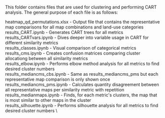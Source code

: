 This folder contains files that are used for clustering and performing CART analysis. The general purpose of each file is as follows:

heatmap_qd_permutations.xlsx - Output file that contains the representative map comparisons for all map combinations and land-use categories
results_CART.ipynb - Generates CART trees for all metrics \
results_CARTvars.ipynb - Dives deeper into variable usage in CART for different similarity metrics \
results_classes.ipynb - Visual comparison of categorical metrics \
results_cms.ipynb - Creates confusion matrices comparing cluster allocationg between all similarity metrics \
results_elbow.ipynb - Performs elbow method analysis for all metrics to find desired cluster numbers \
results_mediancms_cbs.ipynb - Same as results_mediancms_pms but each representative map comparison is only shown once \
results_mediancms_pms.ipynb - Calculates quantity disagreement between all representative maps per similarity metric with repetition \
results_medianmaps.ipynb - Finds, for each metric's clusters, the map that is most similar to other maps in the cluster \
results_silhouette.ipynb - Performs silhouette analysis for all metrics to find desired cluster numbers \






